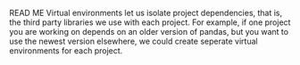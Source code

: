 READ ME
Virtual environments let us isolate project dependencies, that is, the third party libraries we use with each project. For example, if one project you are working on depends on an older version of pandas, but you want to use the newest version elsewhere, we could create seperate virtual environments for each project.